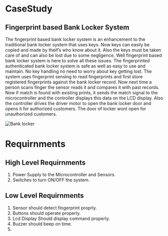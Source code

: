 # CaseStudy 
## Fingerprint based Bank Locker System
The fingerprint based bank locker system is an enhancement to the traditional bank locker system that uses keys.
Now keys can easily be copied and made by theif’s who know about it. Also the keys must be taken care of and can also be lost due to some negligence. Well fingerprint based bank locker system is here to solve all these issues. The fingerprinted authenticated bank locker system is safe as well as easy to use and maintain. No key handling no need to worry about key getting lost. The system uses fingerprint sensing to read fingerprints and first store registered fingerprints against the bank locker record. Now next time a person scans finger the sensor reads it and compares it with past records. Now if match is found with existing prints, it sends the match signal to the microcontroller and the controller displays this data on the LCD display. Also the controller drives the driver motor to open the bank locker door and opens it for authorized customers. The door of locker wont open for unauthorized customers.

![Bank locker](https://user-images.githubusercontent.com/86889916/154839145-335d85f7-8ef8-4be6-8238-a04838ce4649.png)

# Requirnments
## High Level Requirnments
1) Power Supply to the Microcontroller and Sensors.
2) Switches to turn ON/OFF the system.


## Low Level Requirnments
1) Sensor should detect fingerprint proprly.
2) Buttons should operate properly.
3) Lcd Display Should display command properly.
4) Buzzer should beep on time.
5) 


